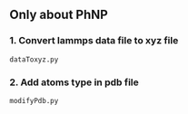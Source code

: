 ## Only about PhNP

### 1. Convert lammps data file to xyz file

`dataToxyz.py`

### 2. Add atoms type in pdb file

`modifyPdb.py`